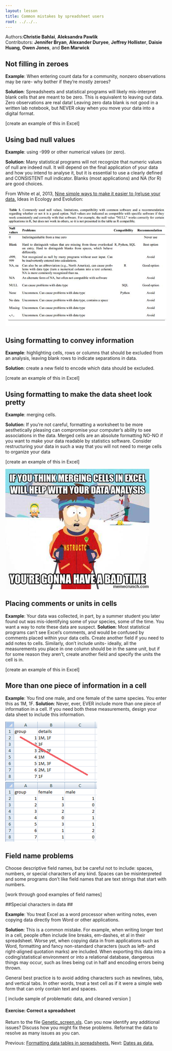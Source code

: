 ```yaml
---
layout: lesson
title: Common mistakes by spreadsheet users
root: ../../..
---
```


Authors:**Christie Bahlai**, **Aleksandra Pawlik**<br>
Contributors: **Jennifer Bryan**, **Alexander Duryee**, **Jeffrey Hollister**, **Daisie Huang**, **Owen Jones**, and
**Ben Marwick**

## Not filling in zeroes ##
**Example**: When entering count data for a community, nonzero observations may be rare- why bother if they’re mostly zeroes?

**Solution**: Spreadsheets and statistical programs will likely mis-interpret blank cells that are meant to be zero. This is equivalent to leaving out data. Zero observations are real data! Leaving zero data blank is not good in a written lab notebook, but NEVER okay when you move your data into a digital format.

[create an example of this in Excel]
## Using bad null values ##
**Example**: using -999 or other numerical values (or zero).

**Solution**: Many statistical programs will not recognize that numeric values of null are indeed null. It will depend on the final application of your data and how you intend to analyse it, but it is essential to use a clearly defined and CONSISTENT null indicator. Blanks (most applications) and NA (for R) are good choices.

From White et al, 2013, [Nine simple ways to make it easier to (re)use your data.](http://library.queensu.ca/ojs/index.php/IEE/article/view/4608/4898) Ideas in Ecology and Evolution:

![White et al.](./../images/3_white_table_1.jpg)
## Using formatting to convey information ##
**Example**: highlighting cells, rows or columns that should be excluded from an analysis, leaving blank rows to indicate separations in data.

**Solution**: create a new field to encode which data should be excluded.

[create an example of this in Excel]

## Using formatting to make the data sheet look pretty ##
**Example**: merging cells.

**Solution**: If you’re not careful, formatting a worksheet to be more aesthetically pleasing can compromise your computer’s ability to see associations in the data. Merged cells are an absolute formatting NO-NO if you want to make your data readable by statistics software. Consider restructuring your data in such a way that you will not need to merge cells to organize your data

[create an example of this in Excel]

![by @naupakaz](../images/4_merged_cells.jpg)


## Placing comments or units in cells ##
**Example**: Your data was collected, in part, by a summer student you later found out was mis-identifying some of your species, some of the time. You want a way to note these data are suspect.
**Solution**: Most statistical programs can’t see Excel’s comments, and would be confused by comments placed within your data cells. Create another field if you need to add notes to cells. Similarly, don’t include units- ideally, all the measurements you place in one column should be in the same unit, but if for some reason they aren’t, create another field and specify the units the cell is in.

[create an example of this in Excel]

## More than one piece of information in a cell ##
**Example**: You find one male, and one female of the same species. You enter this as 1M, 1F.
**Solution**: Never, ever, EVER include more than one piece of information in a cell. If you need both these measurements, design your data sheet to include this information.

![Each table in separate worksheet](../../../img/excel_tables_example_sk_e2_p1_wrl.png)
![Each table in separate worksheet](../../../img/excel_tables_example_sk_e2_p2.png)

## Field name problems ##
Choose descriptive field names, but be careful not to include: spaces, numbers, or special characters of any kind. Spaces can be misinterpreted and some programs don’t like field names that are text strings that start with numbers.

[work through good examples of field names]


##Special characters in data ##

**Example**: You treat Excel as a word processor when writing notes, even copying data directly from Word or other applications.

**Solution**: This is a common mistake. For example, when writing longer text in a cell, people often include line breaks, em-dashes, et al in their spreadsheet.  Worse yet, when copying data in from applications such as Word, formatting and fancy non-standard characters (such as left- and right-aligned quotation marks) are included.  When exporting this data into a coding/statistical environment or into a relational database, dangerous things may occur, such as lines being cut in half and encoding errors being thrown.

General best practice is to avoid adding characters such as newlines, tabs, and vertical tabs.  In other words, treat a text cell as if it were a simple web form that can only contain text and spaces.

[ include sample of problematic data, and cleaned version ]

#### Exercise: Correct a spreadsheet ####

Return to the file [Genetic_screen.xls](../../../data/Genetic_screen.xls). Can you now identify any additional issues? Discuss how you might fix these problems. Reformat the data to resolve as many issues as you can.

Previous: [Formatting data tables in spreadsheets.](01-format-data.html) Next: [Dates as data.](03-dates-as-data.html)
